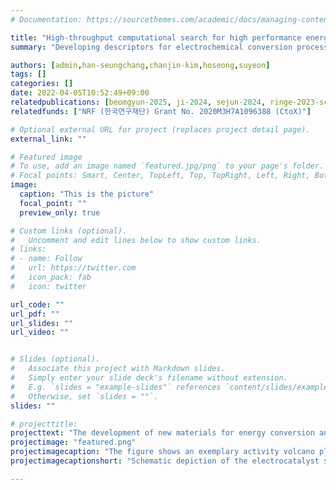 ```yaml
---
# Documentation: https://sourcethemes.com/academic/docs/managing-content/

title: "High-throughput computational search for high performance energy materials"
summary: "Developing descriptors for electrochemical conversion processes which can be used to initialize high-throughput search for new materials, driven by fast machine learning techniques."

authors: [admin,han-seungchang,chanjin-kim,hoseong,suyeon]
tags: []
categories: []
date: 2022-04-05T10:52:49+09:00
relatedpublications: [beomgyun-2025, ji-2024, sejun-2024, ringe-2023-screening, park-2023, beomil-2023, hong-2023, hoon-2023, jae-2022, patra-2022, kim-2022-sv, tetteh-2022-rm, song-2021-xo, kim-2021-mw, ludwig-2020-atomistic, sa-2020-thermal, lee-2020, xia-2020-ld,gauthier-2019-us,gauthier-2019-ig,ringe-2019-dm,wu-2019-bq,clark-2019-xk,ludwig-2019-gt,gauthier-2019-wt,patel-2018-tq]
relatedfunds: ["NRF (한국연구재단) Grant No. 2020M3H7A1096388 (CtoX)"]

# Optional external URL for project (replaces project detail page).
external_link: ""

# Featured image
# To use, add an image named `featured.jpg/png` to your page's folder.
# Focal points: Smart, Center, TopLeft, Top, TopRight, Left, Right, BottomLeft, Bottom, BottomRight.
image:
  caption: "This is the picture"
  focal_point: ""
  preview_only: true

# Custom links (optional).
#   Uncomment and edit lines below to show custom links.
# links:
# - name: Follow
#   url: https://twitter.com
#   icon_pack: fab
#   icon: twitter

url_code: ""
url_pdf: ""
url_slides: ""
url_video: ""


# Slides (optional).
#   Associate this project with Markdown slides.
#   Simply enter your slide deck's filename without extension.
#   E.g. `slides = "example-slides"` references `content/slides/example-slides.md`.
#   Otherwise, set `slides = ""`.
slides: ""

# projecttitle: 
projecttext: "The development of new materials for energy conversion and storage processes is significantly limited by the time it takes to synthesize new materials. Computational techniques can provide insights into a much wider range of materials in a short time-scale, but quantum chemical methods remain too slow to tackle the vast chemical material space. In this project, we are aiming therefore from detailed quantum chemical calculations and kinetic modeling to develop insights into descriptors that accurately depict catalytic activity and selectivity trends across materials. Such descriptors are planned to be learned by high-performance machine learning algorithms, so that they can be quickly estimated for a giant class of materials."
projectimage: "featured.png"
projectimagecaption: "The figure shows an exemplary activity volcano plotted as a function of two descriptors which accurately depict the activity trends across different electrocatalysts (shown as dots)."
projectimagecaptionshort: "Schematic depiction of the electrocatalyst screening approach."

---
```


